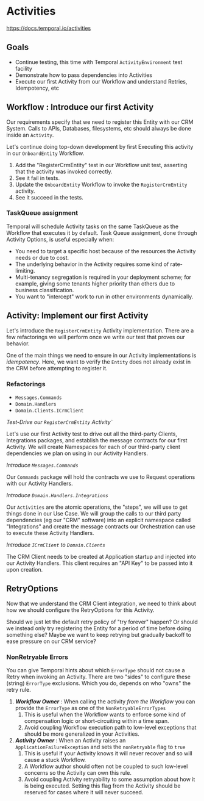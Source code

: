 # Activities

https://docs.temporal.io/activities

## Goals

- Continue testing, this time with Temporal `ActivityEnvironment` test facility
- Demonstrate how to pass dependencies into Activities
- Execute our first Activity from our Workflow and understand Retries, Idempotency, etc

## Workflow : Introduce our first Activity 

Our requirements specify that we need to register this Entity with our CRM System. 
Calls to APIs, Databases, filesystems, etc should always be done inside an `Activity`.

Let's continue doing top-down development by first Executing this activity in our `OnboardEntity` Workflow.

1. Add the "RegisterCrmEntity" test in our Workflow unit test, asserting that the activity was invoked correctly.
2. See it fail in tests.
3. Update the `OnboardEntity` Workflow to invoke the `RegisterCrmEntity` activity.
4. See it succeed in the tests.

### TaskQueue assignment

Temporal will schedule Activity tasks on the same TaskQueue as the Workflow that executes it by default.
Task Queue assignment, done through Activity Options, is useful especially when:

* You need to target a specific host because of the resources the Activity needs or due to cost.
* The underlying behavior in the Activity requires some kind of rate-limiting.
* Multi-tenancy segregation is required in your deployment scheme; for example, giving some tenants higher priority than others due to business classification. 
* You want to "intercept" work to run in other environments dynamically.

## Activity: Implement our first Activity

Let's introduce the `RegisterCrmEntity` Activity implementation.
There are a few refactorings we will perform once we write our test that proves our behavior.

One of the main things we need to ensure in our Activity implementations is _idempotency_.
Here, we want to verify the `Entity` does not already exist in the CRM before attempting to register it.

### Refactorings

- `Messages.Commands`
- `Domain.Handlers`
- `Domain.Clients.ICrmClient`

_Test-Drive our `RegisterCrmEntity` Activity`_

Let's use our first Activity test to drive out all the third-party Clients, Integrations packages,
and establish the message contracts for our first Activity. 
We will create Namespaces for each of our third-party client dependencies we plan on using in our Activity Handlers.

_Introduce `Messages.Commands`_

Our `Commands` package will hold the contracts we use to Request operations with our Activity Handlers.

_Introduce `Domain.Handlers.Integrations`_

Our `Activities` are the atomic operations, the "steps", we will use to get things done in our Use Case.
We will group the calls to our third party dependencies (eg our "CRM" software) into an explicit
namespace called "Integrations" and create the message contracts our Orchestration can use to execute 
these Activity Handlers.

_Introduce `ICrmClient` to `Domain.Clients`_

The CRM Client needs to be created at Application startup and injected into our Activity Handlers.
This client requires an "API Key" to be passed into it upon creation.

## RetryOptions

Now that we understand the CRM Client integration, we need to think about how we should configure
the RetryOptions for this Activity. 

Should we just let the default retry policy of "try forever" happen?
Or should we instead only try registering the Entity for a period of time before doing something else?
Maybe we want to keep retrying but gradually backoff to ease pressure on our CRM service?

### NonRetryable Errors

You can give Temporal hints about which `ErrorType` should not cause a Retry when invoking an Activity.
There are two "sides" to configure these (string) `ErrorType` exclusions. 
Which you do, depends on who "owns" the retry rule. 

1. **_Workflow Owner_** : When calling the activity *from the Workflow* you can provide the `ErrorType` as one of the `NonRetryableErrorTypes` 
   1. This is useful when the Workflow wants to enforce some kind of compensation logic or short-circuiting within a time span.
   2. Avoid coupling Workflow execution path to low-level exceptions that should be more generalized in your Activities. 
2. **_Activity Owner_** : When an Activity raises an `ApplicationFailureException` and sets the `nonRetryable` flag to `true`
   1. This is useful if your Activity knows it will never recover and so will cause a stuck Workflow.
   2. A Workflow author should often not be coupled to such low-level concerns so the Activity can own this rule.
   3. Avoid coupling Activity retryability to some assumption about how it is being executed. Setting this flag from the Activity should be reserved for cases where it will never succeed.

